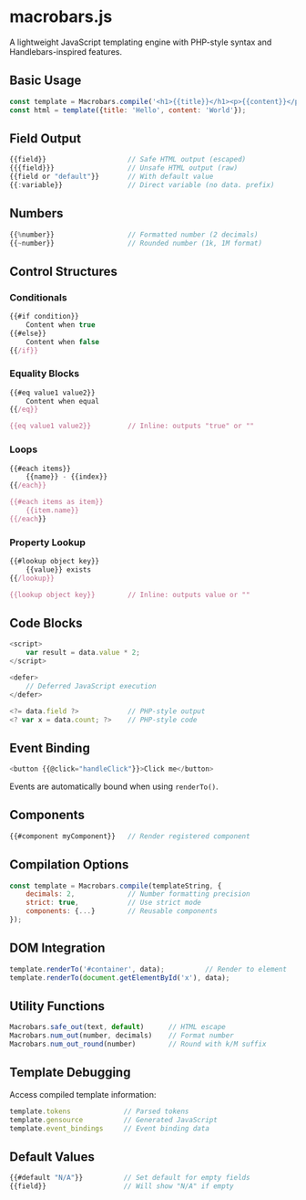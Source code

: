 # macrobars.js

A lightweight JavaScript templating engine with PHP-style syntax and Handlebars-inspired features.

## Basic Usage

```javascript
const template = Macrobars.compile('<h1>{{title}}</h1><p>{{content}}</p>');
const html = template({title: 'Hello', content: 'World'});
```

## Field Output

```javascript
{{field}}                    // Safe HTML output (escaped)
{{{field}}}                  // Unsafe HTML output (raw)
{{field or "default"}}       // With default value
{{:variable}}                // Direct variable (no data. prefix)
```

## Numbers

```javascript
{{%number}}                  // Formatted number (2 decimals)
{{~number}}                  // Rounded number (1k, 1M format)
```

## Control Structures

### Conditionals
```javascript
{{#if condition}}
    Content when true
{{#else}}
    Content when false
{{/if}}
```

### Equality Blocks
```javascript
{{#eq value1 value2}}
    Content when equal
{{/eq}}

{{eq value1 value2}}         // Inline: outputs "true" or ""
```

### Loops
```javascript
{{#each items}}
    {{name}} - {{index}}
{{/each}}

{{#each items as item}}
    {{item.name}}
{{/each}}
```

### Property Lookup
```javascript
{{#lookup object key}}
    {{value}} exists
{{/lookup}}

{{lookup object key}}        // Inline: outputs value or ""
```

## Code Blocks

```javascript
<script>
    var result = data.value * 2;
</script>

<defer>
    // Deferred JavaScript execution
</defer>

<?= data.field ?>            // PHP-style output
<? var x = data.count; ?>    // PHP-style code
```

## Event Binding

```javascript
<button {{@click="handleClick"}}>Click me</button>
```

Events are automatically bound when using `renderTo()`.

## Components

```javascript
{{#component myComponent}}   // Render registered component
```

## Compilation Options

```javascript
const template = Macrobars.compile(templateString, {
    decimals: 2,             // Number formatting precision
    strict: true,            // Use strict mode
    components: {...}        // Reusable components
});
```

## DOM Integration

```javascript
template.renderTo('#container', data);          // Render to element
template.renderTo(document.getElementById('x'), data);
```

## Utility Functions

```javascript
Macrobars.safe_out(text, default)      // HTML escape
Macrobars.num_out(number, decimals)    // Format number
Macrobars.num_out_round(number)        // Round with k/M suffix
```

## Template Debugging

Access compiled template information:
```javascript
template.tokens             // Parsed tokens
template.gensource          // Generated JavaScript
template.event_bindings     // Event binding data
```

## Default Values

```javascript
{{#default "N/A"}}          // Set default for empty fields
{{field}}                   // Will show "N/A" if empty
```

